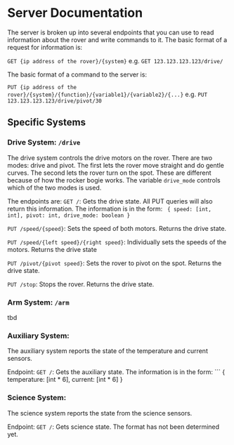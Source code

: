 # Server Documentation
The server is broken up into several endpoints that you can use to read information about the rover and write commands to it. The basic format of a request for information is:

`GET {ip address of the rover}/{system}`
e.g. `GET 123.123.123.123/drive/`

The basic format of a command to the server is:

`PUT {ip address of the rover}/{system}/{function}/{variable1}/{variable2}/{...}`
e.g. `PUT 123.123.123.123/drive/pivot/30`


## Specific Systems
### Drive System: `/drive`
The drive system controls the drive motors on the rover. There are two modes: drive and pivot. The first lets the rover move straight and do gentle curves. The second lets the rover turn on the spot. These are different because of how the rocker bogie works. The variable `drive_mode` controls which of the two modes is used.

The endpoints are:
`GET /`: Gets the drive state. All PUT queries will also return this information. The information is in the form: ``` {
	speed: [int, int], pivot: int, drive_mode: boolean
}```

`PUT /speed/{speed}`: Sets the speed of both motors. Returns the drive state.

`PUT /speed/{left speed}/{right speed}`: Individually sets the speeds of the motors. Returns the drive state

`PUT /pivot/{pivot speed}`: Sets the rover to pivot on the spot. Returns the drive state.

`PUT /stop`: Stops the rover. Returns the drive state.


### Arm System: `/arm`
tbd

### Auxiliary System:
The auxiliary system reports the state of the temperature and current sensors.

Endpoint:
`GET /`: Gets the auxiliary state. The information is in the form: ``` {
	temperature: [int * 6], current: [int * 6]
}

### Science System:
The science system reports the state from the science sensors.

Endpoint:
`GET /`: Gets science state. The format has not been determined yet.